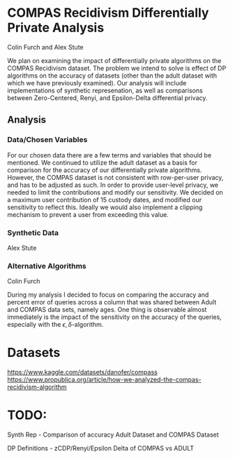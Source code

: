 # COMPAS Recidivism Differentially Private Analysis
Colin Furch and Alex Stute

We plan on examining the impact of differentially private algorithms on the COMPAS Recidivism dataset. 
The problem we intend to solve is effect of DP algorithms on the accuracy of datasets (other than the adult dataset with which we have previously examined).
Our analysis will include implementations of synthetic represenation, as well as comparisons between Zero-Centered, Renyi, and Epsilon-Delta differential privacy. 

## Analysis

### Data/Chosen Variables
For our chosen data there are a few terms and variables that should be mentioned. We continued to utilize the adult dataset as a basis for comparison for the accuracy of our differentially private algorithms. However, the COMPAS dataset is not consistent with row-per-user privacy, and has to be adjusted as such. In order to provide user-level privacy, we needed to limit the contributions and modify our sensitivity. We decided on a maximum user contribution of 15 custody dates, and modified our sensitivity to reflect this.
Ideally we would also implement a clipping mechanism to prevent a user from exceeding this value.

### Synthetic Data
Alex Stute

### Alternative Algorithms
Colin Furch

During my analysis I decided to focus on comparing the accuracy and percent error of queries across a column that was shared between Adult and COMPAS data sets, namely ages. One thing is observable almost immediately is the impact of the sensitivity on the accuracy of the queries, especially with the $\epsilon,\delta$-algorithm.


# Datasets
https://www.kaggle.com/datasets/danofer/compass
https://www.propublica.org/article/how-we-analyzed-the-compas-recidivism-algorithm

# TODO:
Synth Rep - 
Comparison of accuracy Adult Dataset and COMPAS Dataset

DP Definitions - 
zCDP/Renyi/Epsilon Delta of COMPAS vs ADULT
